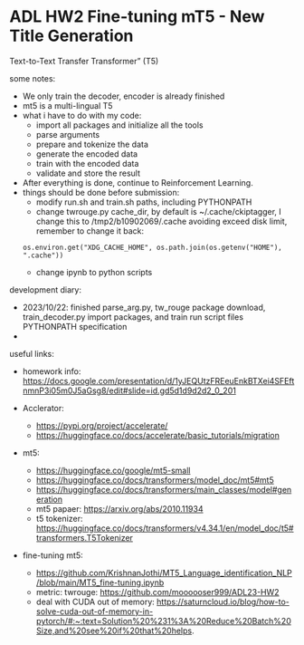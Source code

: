 # ADL HW2 Fine-tuning mT5 - New Title Generation
Text-to-Text Transfer Transformer” (T5)

some notes:
- We only train the decoder, encoder is already finished
- mt5 is a multi-lingual T5
- what i have to do with my code:
    - import all packages and initialize all the tools
    - parse arguments
    - prepare and tokenize the data
    - generate the encoded data
    - train with the encoded data
    - validate and store the result
- After everything is done, continue to Reinforcement Learning.
- things should be done before submission:
    - modify run.sh and train.sh paths, including PYTHONPATH
    - change twrouge.py cache_dir, by default is ~/.cache/ckiptagger, I change this to /tmp2/b10902069/.cache avoiding exceed disk limit, remember to change it back:
    ```
    os.environ.get("XDG_CACHE_HOME", os.path.join(os.getenv("HOME"), ".cache"))
    ```
    - change ipynb to python scripts

development diary:
- 2023/10/22: finished parse_arg.py, tw_rouge package download, train_decoder.py import packages, and train run script files PYTHONPATH specification
- 

useful links:
- homework info: https://docs.google.com/presentation/d/1yJEQUtzFREeuEnkBTXei4SFEftnmnP3i05m0J5aGsg8/edit#slide=id.gd5d1d9d2d2_0_201
- Acclerator:
    - https://pypi.org/project/accelerate/
    - https://huggingface.co/docs/accelerate/basic_tutorials/migration
- mt5:
    - https://huggingface.co/google/mt5-small
    - https://huggingface.co/docs/transformers/model_doc/mt5#mt5
    - https://huggingface.co/docs/transformers/main_classes/model#generation
    - mt5 papaer: https://arxiv.org/abs/2010.11934
    - t5 tokenizer: https://huggingface.co/docs/transformers/v4.34.1/en/model_doc/t5#transformers.T5Tokenizer
    
- fine-tuning mt5:
    - https://github.com/KrishnanJothi/MT5_Language_identification_NLP/blob/main/MT5_fine-tuning.ipynb
    - metric: twrouge: https://github.com/moooooser999/ADL23-HW2
    - deal with CUDA out of memory: https://saturncloud.io/blog/how-to-solve-cuda-out-of-memory-in-pytorch/#:~:text=Solution%20%231%3A%20Reduce%20Batch%20Size,and%20see%20if%20that%20helps.
    